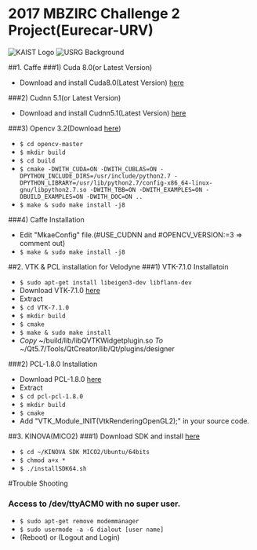 # 2017 MBZIRC Challenge 2 Project(Eurecar-URV)
![KAIST Logo](http://www.kaist.ac.kr/Img/kr/kaist/sym_new_01.gif)
![USRG Background](http://unmanned.kaist.ac.kr/student/photo/all2015.jpg)

##1. Caffe
###1) Cuda 8.0(or Latest Version)
* Download and install Cuda8.0(Latest Version) [here](https://developer.nvidia.com/cuda-downloads)

###2) Cudnn 5.1(or Latest Version)
* Download and install Cudnn5.1(Latest Version) [here](https://developer.nvidia.com/cudnn)

###3) Opencv 3.2(Download [here](https://github.com/opencv/opencv))
* `$ cd opencv-master`
* `$ mkdir build`
* `$ cd build`
* `$ cmake -DWITH_CUDA=ON -DWITH_CUBLAS=ON -DPYTHON_INCLUDE_DIRS=/usr/include/python2.7 -DPYTHON_LIBRARY=/usr/lib/python2.7/config-x86_64-linux-gnu/libpython2.7.so -DWITH_TBB=ON -DWITH_EXAMPLES=ON -DBUILD_EXAMPLES=ON -DWITH_DOC=ON ..`
* `$ make & sudo make install -j8`

###4) Caffe Installation 
* Edit "MkaeConfig" file.(#USE_CUDNN and #OPENCV_VERSION:=3 => comment out)
* `$ make & sudo make install -j8`

##2. VTK & PCL installation for Velodyne
###1) VTK-7.1.0 Installatoin
* `$ sudo apt-get install libeigen3-dev libflann-dev`
* Download VTK-7.1.0 [here](http://www.vtk.org/download/)
* Extract
* `$ cd VTK-7.1.0`
* `$ mkdir build`
* `$ cmake`
* `$ make & sudo make install`
* _Copy_  ~/build/lib/libQVTKWidgetplugin.so   _To_   ~/Qt5.7/Tools/QtCreator/lib/Qt/plugins/designer

###2) PCL-1.8.0 Installation
* Download PCL-1.8.0 [here](https://github.com/PointCloudLibrary/pcl)
* Extract
* `$ cd pcl-pcl-1.8.0`
* `$ mkdir build`
* `$ cmake`
* Add "VTK_Module_INIT(VtkRenderingOpenGL2);" in your source code.

##3. KINOVA(MICO2)
###1) Download SDK and install [here](https://drive.google.com/file/d/0B5d8FVDq3A-XOUludDJnM3ppM28/view)
* `$ cd ~/KINOVA SDK MICO2/Ubuntu/64bits`
* `$ chmod a+x *`
* `$ ./installSDK64.sh`

#Trouble Shooting
### Access to /dev/ttyACM0 with no super user.
* `$ sudo apt-get remove modemmanager`
* `$ sudo usermode -a -G dialout [user name]`
* (Reboot) or (Logout and Login)

